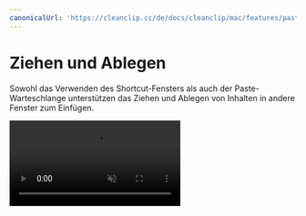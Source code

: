 ```yaml
---
canonicalUrl: 'https://cleanclip.cc/de/docs/cleanclip/mac/features/pastestack-drag'
---
```


# Ziehen und Ablegen

Sowohl das Verwenden des Shortcut-Fensters als auch der Paste-Warteschlange unterstützen das Ziehen und Ablegen von Inhalten in andere Fenster zum Einfügen.

<video autoplay muted loop>
    <source src="/videos/pastestack-drag.mp4" type="video/mp4">
    <iframe src="/videos/pastestack-drag.mp4" scrolling="no" border="0" frameborder="0" allow="autoplay; encrypted-media" allowfullscreen></iframe>
</video>